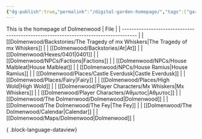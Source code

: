 ```yaml
---
{"dg-publish":true,"permalink":"/digital-garden-homepage/","tags":["gardenEntry"]}
---
```


This is the homepage of Dolmenwood
| File                                                                                 |
| ------------------------------------------------------------------------------------ |
| [[Dolmenwood/Backstories/The Tragedy of mx Whiskers\|The Tragedy of mx Whiskers]] |
| [[Dolmenwood/Backstories/Ατ\|Ατ]]                                                 |
| [[Dolmenwood/Hexes/0401\|0401]]                                                   |
| [[Dolmenwood/NPCs/Factions\|Factions]]                                            |
| [[Dolmenwood/NPCs/House Malbleat\|House Malbleat]]                                |
| [[Dolmenwood/NPCs/House Ramius\|House Ramius]]                                    |
| [[Dolmenwood/Places/Castle Everdusk\|Castle Everdusk]]                            |
| [[Dolmenwood/Places/Fairy\|Fairy]]                                                |
| [[Dolmenwood/Places/High Wold\|High Wold]]                                        |
| [[Dolmenwood/Player Characters/Mx Whiskers\|Mx Whiskers]]                         |
| [[Dolmenwood/Player Characters/Αθμυτος\|Αθμυτος]]                                 |
| [[Dolmenwood/The Dolmenwood/Dolmenwood\|Dolmenwood]]                              |
| [[Dolmenwood/The Dolmenwood/The Fey\|The Fey]]                                    |
| [[Dolmenwood/The Dolmenwood/Calendar\|Calendar]]                                  |
| [[Dolmenwood/Maps/Dolmenwood\|Dolmenwood]]                                        |

{ .block-language-dataview}
